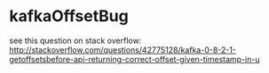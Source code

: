 # kafkaOffsetBug
see this question on stack overflow: http://stackoverflow.com/questions/42775128/kafka-0-8-2-1-getoffsetsbefore-api-returning-correct-offset-given-timestamp-in-u
